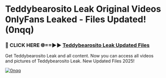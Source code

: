# Teddybearosito Leak Original Videos 0nlyFans Leaked - Files Updated! (0nqq)

<h3>🔴 CLICK HERE 🌐==►► <a href="https://tinyurl.com/2m67pmp6" rel="nofollow">Teddybearosito Leak Updated Files</a></h3>

Get Teddybearosito Leak and all content. Now you can access all videos and pictures of Teddybearosito Leak. New Updated Files 2025!

[![0nqq](https://i.imgur.com/H4QAA4z.gif)](https://tinyurl.com/2m67pmp6)